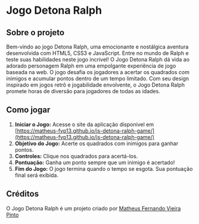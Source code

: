 ﻿# Jogo Detona Ralph

## Sobre o projeto
Bem-vindo ao jogo Detona Ralph, uma emocionante e nostálgica aventura desenvolvida com HTML5, CSS3 e JavaScript. Entre no mundo de Ralph e teste suas habilidades neste jogo incrivel!
O Jogo Detona Ralph dá vida ao adorado personagem Ralph em uma empolgante experiência de jogo baseada na web. O jogo desafia os jogadores a acertar os quadrados com inimigos e acumular pontos dentro de um tempo limitado. Com seu design inspirado em jogos retrô e jogabilidade envolvente, o Jogo Detona Ralph promete horas de diversão para jogadores de todas as idades.


## Como jogar
1. **Iniciar o Jogo:**
   Acesse o site da aplicação disponivel em [https://matheus-fvp13.github.io/js-detona-ralph-game/](https://matheus-fvp13.github.io/js-detona-ralph-game/)
2. **Objetivo do Jogo:**
   Acerte os quadrados com inimigos para ganhar pontos.
3. **Controles:**
   Clique nos quadrados para acertá-los.
4. **Pontuação:**
   Ganha um ponto sempre que um inimigo é acertado!
5. **Fim do Jogo:**
   O jogo termina quando o tempo se esgota. Sua pontuação final será exibida.

## Créditos
  O Jogo Detona Ralph é um projeto criado por [Matheus Fernando Vieira Pinto](https://www.linkedin.com/in/matheus-fvp/)


  
